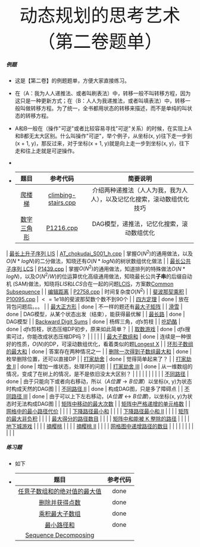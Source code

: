 <div align=center >
  <font face="黑体" size=7>动态规划的思考艺术（第二卷题单）</font>
 </div>

##### 例题

- 这是【第二卷】的例题题单，方便大家直接练习。

- 在（A：我为人人递推法、或者叫刷表法）中，转移一般不叫转移方程，因为这只是一种更新方式；在（B：人人为我递推法，或者叫填表法）中，转移一般叫做转移方程。为了统一，全书都用状态的转移来描述，而不是单纯的叫状态的转移方程。

- A和B一般在（操作"可逆"或者比较容易寻找"可逆"关系）的时候，在实现上A和B都无太大区别。什么叫操作"可逆"，举个例子，从坐标(x, y)往下走一步到(x + 1, y)，那反过来，对于坐标(x + 1, y)就是向上走一步到坐标(x, y)，往下走和往上走就是可逆操作。

- 

- |                             题目                             |                           参考代码                           |                           简要说明                           |
  | :----------------------------------------------------------: | :----------------------------------------------------------: | :----------------------------------------------------------: |
  |   [爬楼梯](https://leetcode.cn/problems/climbing-stairs/)    | [climbing-stairs.cpp](https://github.com/OFShare/DP-Book/blob/master/codes/climbing-stairs.cpp) | 介绍两种递推法（人人为我，我为人人），以及记忆化搜索，滚动数组优化技巧 |
  |     [数字三角形](https://www.luogu.com.cn/problem/P1216)     | [P1216.cpp](https://github.com/OFShare/DP-Book/blob/master/codes/P1216.cpp) |          DAG模型，递推法，记忆化搜索，滚动数组优化           |
| [最长上升子序列 LIS](https://www.luogu.com.cn/problem/AT_chokudai_S001_h) | [AT_chokudai_S001_h.cpp](https://github.com/OFShare/DP-Book/blob/master/codes/AT_chokudai_S001_h.cpp) | 掌握$O(N ^ 2)$的通用做法，以及$O(N * logN)$的二分做法，知晓还有$O(N * logN)$的树状数组优化做法 |
  | [最长公共子序列 LCS](https://www.luogu.com.cn/problem/P1439) | [P1439.cpp](https://github.com/OFShare/DP-Book/blob/master/codes/P1439.cpp) | 掌握$O(N ^ 2)$的通用做法，知道排列的特殊做法$O(N * logN)$，以及$O(N^2 / W)$的位运算优化高级通用做法，知晓最长公共**子串**的后缀自动机 (SAM)做法，知晓将$LIS$和$LCS$合在一起的问题[LCIS](https://codeforces.com/problemset/problem/10/D)，方案数[Common Subsequence](https://www.luogu.com.cn/problem/AT_abc130_e) |
  |      [编辑距离](https://www.luogu.com.cn/problem/P2758)      | [P2758.cpp](https://github.com/OFShare/DP-Book/blob/master/codes/P2758.cpp) |                      时间复杂度$O(N^2)$                      |
  |   [斐波那契乘积](https://www.luogu.com.cn/problem/P10095)    | [P10095.cpp](https://github.com/OFShare/DP-Book/blob/master/codes/P10095.cpp) |               $<=1e18$的斐波那契数个数不到90个               |
  |      [四方定理](https://www.luogu.com.cn/problem/P1586)      |                             done                             |                     放在背包问题后。。。                     |
  |     [最大正方形](https://www.luogu.com.cn/problem/P1387)     |                             done                             | 不一样的题还有[最大子矩阵](https://leetcode.cn/problems/max-submatrix-lcci/) |
  |        [滑雪](https://www.luogu.com.cn/problem/P1434)        |                             done                             |        DAG模型，从某个状态出发（结束），能获得最优解         |
  |       [最长路](https://www.luogu.com.cn/problem/P1807)       |                             done                             |                           DAG模型                            |
  | [Backward Digit Sums](https://www.luogu.com.cn/problem/P1118) |                             done                             |                     杨辉三角，$dfs$剪枝                      |
  |       [吃奶酪](https://www.luogu.com.cn/problem/P1433)       |                             done                             |          $dfs$剪枝，状态压缩DP初步，原来如此简单？           |
  |      [取数游戏](https://www.luogu.com.cn/problem/P1123)      |                             done                             |            $dfs$搜索可过，你能改成状态压缩DP吗？             |
  |                                                              |                                                              |                                                              |
  | [最大子数组和](https://leetcode.cn/problems/maximum-subarray/) |                             done                             | 连续是一种很好的性质，$O(N)$的DP，可滚动数组优化，看着类似的题[Longest X](https://www.luogu.com.cn/problem/AT_abc229_d) |
  | [环形子数组的最大和](https://leetcode.cn/problems/maximum-sum-circular-subarray/) |                             done                             |                     答案存在两种情况之一                     |
  | [删除一次得到子数组最大和](https://leetcode.cn/problems/maximum-subarray-sum-with-one-deletion/) |                             done                             |                  枚举删除位置，还可以直接DP                  |
  |    [打家劫舍](https://leetcode.cn/problems/house-robber/)    |                             done                             |                       觉得简单起来了？                       |
  | [打家劫舍 II](https://leetcode.cn/problems/house-robber-ii/) |                             done                             |                  增加一维状态，处理环的问题                  |
  | [打家劫舍 III](https://leetcode.cn/problems/house-robber-iii/) |                             done                             | 从一维数组的情况，变成了在树上的情况，是不是依旧没太大区别？ |
  |                                                              |                                                              |                                                              |
  |                                                              |                                                              |                                                              |
  |    [不同路径](https://leetcode.cn/problems/unique-paths/)    |                             done                             | 由于只能向下或者向右移动，所以（$A位置 \rightarrow B位置$）以坐标(x, y)为状态时构成天然的DAG图 |
  | [不同路径 II](https://leetcode.cn/problems/unique-paths-ii/) |                             done                             |                  构成DAG图，只是多了障碍点                   |
  | [不同路径 III](https://leetcode.cn/problems/unique-paths-iii/) |                             done                             | 由于可以上下左右移动，($A位置 \leftrightarrow B位置$)，以坐标(x, y)为状态时无法构成DAG图 |
  | [矩阵中移动的最大次数](https://leetcode.cn/problems/maximum-number-of-moves-in-a-grid/) |                                                              | [矩阵中严格递增的单元格数](https://leetcode.cn/problems/maximum-strictly-increasing-cells-in-a-matrix/) |
  | [网格中的最小路径代价](https://leetcode.cn/problems/minimum-path-cost-in-a-grid/) |                                                              |                                                              |
  | [下降路径最小和](https://leetcode.cn/problems/minimum-falling-path-sum/) |                                                              |                                                              |
  | [下降路径最小和 II](https://leetcode.cn/problems/minimum-falling-path-sum-ii/) |                                                              |                                                              |
  | [矩阵的最大非负积](https://leetcode.cn/problems/maximum-non-negative-product-in-a-matrix/) |                                                              |                                                              |
  | [最大得分的路径数目](https://leetcode.cn/problems/number-of-paths-with-max-score/) |                                                              |                                                              |
  | [矩阵中和能被 K 整除的路径](https://leetcode.cn/problems/paths-in-matrix-whose-sum-is-divisible-by-k/) |                                                              |                                                              |
  |   [地下城游戏](https://leetcode.cn/problems/dungeon-game/)   |                                                              |                                                              |
  |    [摘樱桃](https://leetcode.cn/problems/cherry-pickup/)     |                                                              |                                                              |
  | [摘樱桃 II](https://leetcode.cn/problems/cherry-pickup-ii/)  |                                                              |                                                              |
  | [网格图中递增路径的数目](https://leetcode.cn/problems/number-of-increasing-paths-in-a-grid/) |                                                              |                                                              |
  |                                                              |                                                              |                                                              |
  |                                                              |                                                              |                                                              |
  

##### 练习题

- 如下

- |                             题目                             | 参考代码 |
  | :----------------------------------------------------------: | :------: |
  | [任意子数组和的绝对值的最大值](https://leetcode.cn/problems/maximum-absolute-sum-of-any-subarray/) |   done   |
  | [删除并获得点数](https://leetcode.cn/problems/delete-and-earn/) |   done   |
  | [乘积最大子数组](https://leetcode.cn/problems/maximum-product-subarray/) |   done   |
  | [最小路径和](https://leetcode.cn/problems/minimum-path-sum/) |   done   |
  | [Sequence Decomposing](https://www.luogu.com.cn/problem/AT_abc134_e) |          |

